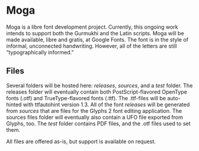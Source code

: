 Moga
====

Moga is a libre font development project. Currently, this ongoing work intends to support both the Gurmukhi and the Latin scripts. Moga will be made available, libre and gratis, at Google Fonts. The font is in the style of informal, unconnected handwriting. However, all of the letters are still “typographically informed.”

<h2>Files</h2>
Several folders will be hosted here: <em>releases</em>, <em>sources</em>, and a <em>test</em> folder. The releases folder will eventually contain both PostScript-flavored OpenType fonts (.otf) and TrueType-flavored fonts (.ttf). The .ttf-files will be auto-hinted with ttfautohint version 1.3. All of the font <em>releases</em> will be generated from <em>sources</em> that are files for the Glyphs 2 font editing application. The sources files folder will eventually also contain a UFO file exported from Glyphs, too. The <em>test</em> folder contains PDF files, and the .otf files used to set them.

All files are offered as-is, but support is available on request.